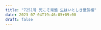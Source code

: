 ```yaml
---
title: "7251号 死こそ常態 生はいとしき蜃気楼"
date: 2023-07-04T19:46:05+09:00
draft: false
---
```


```
```

```
```

